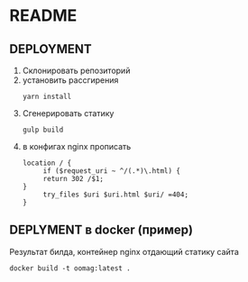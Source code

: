 # README

## DEPLOYMENT
1. Склонировать репозиторий
2. установить рассгирения 
   ```
   yarn install
3. Сгенерировать статику
   ```
   gulp build
3. в конфигах nginx прописать
   ```
   location / {
        if ($request_uri ~ ^/(.*)\.html) {
        return 302 /$1;
   }
        try_files $uri $uri.html $uri/ =404;
   }

## DEPLYMENT в docker (пример)

Результат билда, контейнер nginx отдающий статику сайта 

```
docker build -t oomag:latest .
```
